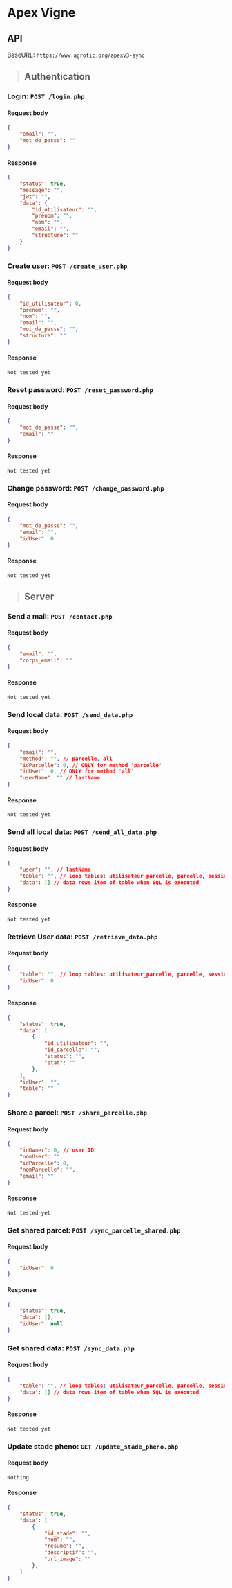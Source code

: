 # Apex Vigne


## API

BaseURL: `https://www.agrotic.org/apexv3-sync`



> ## Authentication

### Login: `POST /login.php`
#### Request body
```json
{
    "email": "",
    "mot_de_passe": ""
}
```
#### Response
```json
{
    "status": true,
    "message": "",
    "jwt": "",
    "data": {
        "id_utilisateur": "",
        "prenom": "",
        "nom": "",
        "email": "",
        "structure": ""
    }
}
```

### Create user: `POST /create_user.php`
#### Request body
```json
{
    "id_utilisateur": 0,
    "prenom": "",
    "nom": "",
    "email": "",
    "mot_de_passe": "",
    "structure": ""
}
```
#### Response
```Not tested yet```

### Reset password: `POST /reset_password.php`
#### Request body
```json
{
    "mot_de_passe": "",
    "email": ""
}
```
#### Response
```Not tested yet```

### Change password: `POST /change_password.php`
#### Request body
```json
{
    "mot_de_passe": "",
    "email": "",
    "idUser": 0
}
```
#### Response
```Not tested yet```

> ## Server
### Send a mail: `POST /contact.php`
#### Request body
```json
{
    "email": "",
    "corps_email": ""
}
```
#### Response
```Not tested yet```

### Send local data: `POST /send_data.php`
#### Request body
```json
{
    "email": "",
    "method": "", // parcelle, all
    "idParcelle": 0, // ONLY for method 'parcelle'
    "idUser": 0, // ONLY for method 'all'
    "userName": "" // lastName
}
```
#### Response
```Not tested yet```

### Send all local data: `POST /send_all_data.php`
#### Request body
```json
{
    "user": "", // lastName
    "table": "", // loop tables: utilisateur_parcelle, parcelle, session, observation, device_info
    "data": [] // data rows item of table when SQL is executed
}
```
#### Response
```Not tested yet```

### Retrieve User data: `POST /retrieve_data.php`
#### Request body
```json
{
    "table": "", // loop tables: utilisateur_parcelle, parcelle, session, commentaire, session_stadepheno
    "idUser": 0
}
```
#### Response
```json
{
    "status": true,
    "data": [
        {
            "id_utilisateur": "",
            "id_parcelle": "",
            "statut": "",
            "etat": ""
        },
    ],
    "idUser": "",
    "table": ""
}
```

### Share a parcel: `POST /share_parcelle.php`
#### Request body
```json
{
    "idOwner": 0, // user ID
    "nomUser": "",
    "idParcelle": 0,
    "nomParcelle": "",
    "email": ""
}
```
#### Response
```Not tested yet```

### Get shared parcel: `POST /sync_parcelle_shared.php`
#### Request body
```json
{
    "idUser": 0
}
```
#### Response
```json
{
    "status": true,
    "data": [],
    "idUser": null
}
```

### Get shared data: `POST /sync_data.php`
#### Request body
```json
{
    "table": "", // loop tables: utilisateur_parcelle, parcelle, session, observation, device_info, commentaire, session_stadepheno
    "data": [] // data rows item of table when SQL is executed
}
```
#### Response
```Not tested yet```

### Update stade pheno: `GET /update_stade_pheno.php`
#### Request body
```Nothing```
#### Response
```json
{
    "status": true,
    "data": [
        {
            "id_stade": "",
            "nom": "",
            "resume": "",
            "descriptif": "",
            "url_image": ""
        },
    ]
}
```
